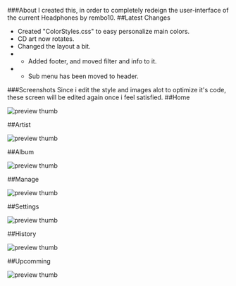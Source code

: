 ###About
I created this, in order to completely redeign the user-interface of the current Headphones by rembo10.
##Latest Changes
* Created "ColorStyles.css" to easy personalize main colors.
* CD art now rotates.
* Changed the layout a bit.
* * Added footer, and moved filter and info to it.
* * Sub menu has been moved to header. 

###Screenshots
Since i edit the style and images alot to optimize it's code, these screen will be edited again once i feel satisfied.
##Home

![preview thumb](http://img703.imageshack.us/img703/1521/indexblr.png)

##Artist 

![preview thumb](http://img42.imageshack.us/img42/9707/artistx.png)

##Album

![preview thumb](http://img850.imageshack.us/img850/2900/albumw.png)

##Manage

![preview thumb](http://img715.imageshack.us/img715/7471/manage.png)

##Settings

![preview thumb](http://img707.imageshack.us/img707/2589/settingse.png)

##History

![preview thumb](http://img827.imageshack.us/img827/265/historyv.png)

##Upcomming

![preview thumb](http://img214.imageshack.us/img214/4788/upcomming.png)
